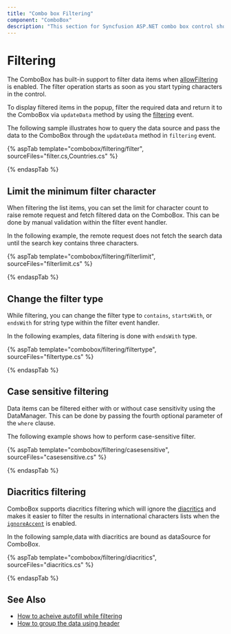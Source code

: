 ```yaml
---
title: "Combo box Filtering"
component: "ComboBox"
description: "This section for Syncfusion ASP.NET combo box control shows the built-in filtering support with a rich set of filtering configurations."
---
```


# Filtering

The ComboBox has built-in support to filter data items when [allowFiltering](https://help.syncfusion.com/cr/cref_files/aspnetcore-js2/Syncfusion.EJ2~Syncfusion.EJ2.DropDowns.ComboBox~AllowFiltering.html) is enabled. The filter
operation starts as soon as you start typing characters in the control.

To display filtered items in the popup, filter the required data and return it to the ComboBox
via `updateData` method by using the [filtering](https://help.syncfusion.com/cr/cref_files/aspnetcore-js2/Syncfusion.EJ2~Syncfusion.EJ2.DropDowns.ComboBox~Filtering.html) event.

The following sample illustrates how to query the data source and pass the data to the ComboBox
through the `updateData` method in `filtering` event.

{% aspTab template="combobox/filtering/filter", sourceFiles="filter.cs,Countries.cs" %}

{% endaspTab %}

## Limit the minimum filter character

When filtering the list items, you can set the limit for character count to raise remote request and fetch
filtered data on the ComboBox. This can be done by manual validation within the filter event handler.

In the following example, the remote request does not fetch the search data until the search key contains three characters.

{% aspTab template="combobox/filtering/filterlimit", sourceFiles="filterlimit.cs" %}

{% endaspTab %}

## Change the filter type

While filtering, you can change the filter type to `contains`,
`startsWith`, or `endsWith` for string type within the filter event handler.

In the following examples, data filtering is done with `endsWith` type.

{% aspTab template="combobox/filtering/filtertype", sourceFiles="filtertype.cs" %}

{% endaspTab %}

## Case sensitive filtering

Data items can be filtered either with or without case sensitivity using the DataManager. This can be done
by passing the fourth optional parameter of the `where` clause.

The following example shows how to perform case-sensitive filter.

{% aspTab template="combobox/filtering/casesensitive", sourceFiles="casesensitive.cs" %}

{% endaspTab %}

## Diacritics filtering

ComboBox supports diacritics filtering which will ignore the [diacritics](https://en.wikipedia.org/wiki/Diacritic) and
makes it easier to filter the results in international characters lists
when the [`ignoreAccent`](https://help.syncfusion.com/cr/cref_files/aspnetcore-js2/Syncfusion.EJ2~Syncfusion.EJ2.DropDowns.ComboBox~IgnoreAccent.html) is enabled.

In the following sample,data with diacritics are bound as dataSource for ComboBox.

{% aspTab template="combobox/filtering/diacritics", sourceFiles="diacritics.cs" %}

{% endaspTab %}

## See Also

* [How to acheive autofill while filtering](./how-to/autofill)
* [How to group the data using header](./grouping/)
